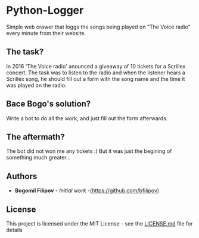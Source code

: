 # Python-Logger

Simple web crawer that loggs the songs being played on "The Voice radio" every minute from their website. 

## The task?

In 2016 'The Voice radio' anounced a giveaway of 10 tickets for a Scrillex concert.  The task was to listen to the radio
and when the listener hears a Scrillex song, he should fill out a form with the song name and the time it was played on 
the radio. 

## Bace Bogo's solution?

Write a bot to do all the work, and just fill out the form afterwards. 

## The aftermath?

The bot did not won me any tickets :( 
But it was just the begining of something much greater...

## Authors

* **Bogomil Filipov** - *Initial work* -(https://github.com/bfilipov)

## License

This project is licensed under the MIT License - see the [LICENSE.md](LICENSE.md) file for details
